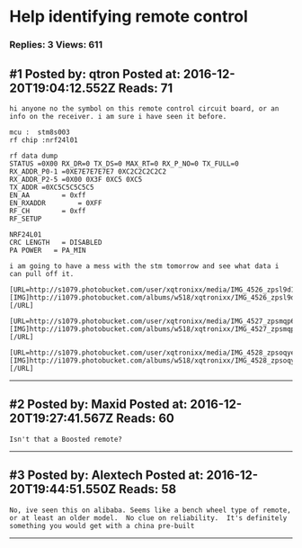 # Help identifying remote control

### Replies: 3 Views: 611

## \#1 Posted by: qtron Posted at: 2016-12-20T19:04:12.552Z Reads: 71

```
hi anyone no the symbol on this remote control circuit board, or an info on the receiver. i am sure i have seen it before.

mcu :  stm8s003
rf chip :nrf24l01

rf data dump
STATUS =0X00 RX_DR=0 TX_DS=0 MAX_RT=0 RX_P_NO=0 TX_FULL=0
RX_ADDR_P0-1 =0XE7E7E7E7E7 0XC2C2C2C2C2
RX_ADDR_P2-5 =0X00 0X3F 0XC5 0XC5
TX_ADDR =0XC5C5C5C5C5	
EN_AA		 = 0xff
EN_RXADDR        = 0XFF
RF_CH		 = 0xff
RF_SETUP

NRF24L01
CRC LENGTH   = DISABLED
PA POWER   = PA_MIN	

i am going to have a mess with the stm tomorrow and see what data i can pull off it.

[URL=http://s1079.photobucket.com/user/xqtronixx/media/IMG_4526_zpsl9d1u0pr.jpg.html][IMG]http://i1079.photobucket.com/albums/w518/xqtronixx/IMG_4526_zpsl9d1u0pr.jpg[/IMG][/URL]

[URL=http://s1079.photobucket.com/user/xqtronixx/media/IMG_4527_zpsmqp6vkjy.jpg.html][IMG]http://i1079.photobucket.com/albums/w518/xqtronixx/IMG_4527_zpsmqp6vkjy.jpg[/IMG][/URL]

[URL=http://s1079.photobucket.com/user/xqtronixx/media/IMG_4528_zpsoqyebhse.jpg.html][IMG]http://i1079.photobucket.com/albums/w518/xqtronixx/IMG_4528_zpsoqyebhse.jpg[/IMG][/URL]
```

---
## \#2 Posted by: Maxid Posted at: 2016-12-20T19:27:41.567Z Reads: 60

```
Isn't that a Boosted remote?
```

---
## \#3 Posted by: Alextech Posted at: 2016-12-20T19:44:51.550Z Reads: 58

```
No, ive seen this on alibaba. Seems like a bench wheel type of remote, or at least an older model.  No clue on reliability.  It's definitely something you would get with a china pre-built
```

---
